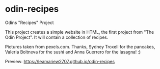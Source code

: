 # odin-recipes
Odins "Recipes" Project

This project creates a simple website in HTML, the first project from "The Odin Project". It will contain a collection of recipes.

Pictures taken from pexels.com. 
Thanks, Sydney Troxell for the pancakes, Valeria Boltneva for the sushi and Anna Guerrero for the lasagna! :) 

Preview: https://leamariew2707.github.io/odin-recipes